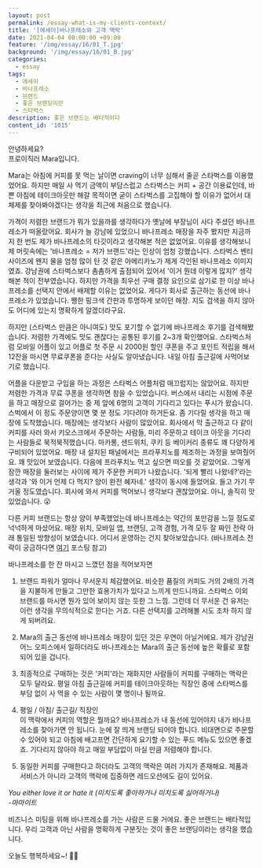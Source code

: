```yaml
---
layout: post
permalink: /essay-what-is-my-clients-context/
title: '[에세이]바나프레소와 고객 맥락'
date: 2021-04-04 00:00:00 +09:00
feature: '/img/essay/16/01_T.jpg'
background: '/img/essay/16/01_B.jpg'
categories:
  - essay
tags:
  - 에세이
  - 바나프레소
  - 브랜드
  - 좋은 브랜딩이란
  - 스타벅스
description: 좋은 브랜드는 배타적이다
content_id: '1015'
---
```


안녕하세요?<br>프로이직러 Mara입니다.

Mara는 아침에 커피를 못 먹는 날이면 craving이 너무 심해서 줄곧 스타벅스를 이용했었어요. 하지만 매일 사 먹기 금액이 부담스럽고 스타벅스는 커피 + 공간 이용료인데, 바쁜 아침에 테이크아웃만 해갈 목적이면 굳이 스타벅스를 고집해야 할 이유가 없어서 대체제를 찾아봐야겠다는 생각을 최근에 처음으로 했습니다.

가격이 저렴한 브랜드가 뭐가 있을까를 생각하다가 옛날에 부장님이 사다 주셨던 바나프레소가 떠올랐어요. 회사가 늘 강남에 있었으니 바나프레소 매장을 자주 봤지만 지금까지 한 번도 제가 바나프레소의 타깃이라고 생각해본 적은 없었어요. 이유를 생각해보니 제 머릿속에는 '바나프레소 = 저가 브랜드'라는 인상이 엄청 강했습니다. 스타벅스 벤티 사이즈에 왠지 물을 엄청 많이 탄 것 같은 아메리카노가 제게 각인된 바나프레소 이미지였죠. 강남권에 스타벅스보다 촘촘하게 출점되어 있어서 '이거 뭔데 이렇게 많지?' 생각해본 적이 전부였습니다. 하지만 가격을 최우선 구매 결정 요인으로 삼기로 한 이상 바나프레소를 선택지 안에서 배제할 이유는 없었어요. 게다가 회사로 출근하는 동선에 바나프레소가 있었습니다. 쨍한 핑크색 간판과 투명하게 보이던 매장. 지도 검색을 하지 않아도 어디에 있는지 명확하게 알겠더라구요.

하지만 (스타벅스 만큼은 아니여도) 맛도 포기할 수 없기에 바나프레소 후기를 검색해봤습니다. 저렴한 가격에도 맛도 괜찮다는 공통된 후기를 2~3개 확인했어요. 스타벅스처럼 모바일 어플이 있고 어플로 첫 주문 시 2000원 할인 쿠폰을 주고 포인트 적립을 해서 12잔을 마시면 무료쿠폰을 준다는 사실도 알아냈습니다. 내일 아침 출근길에 사먹어보기로 했습니다.

어플을 다운받고 구입을 하는 과정은 스타벅스 어플처럼 매끄럽지는 않았어요. 하지만 저렴한 가격과 무료 쿠폰을 생각하면 참을 수 있었습니다. 버스에서 내리는 시점에 주문을 하고 매장으로 걸어가는 중 제 앞에 6명의 고객이 기다리고 있다는 푸시가 왔습니다. 스벅에서 이 정도 주문양이면 몇 분 정도 기다려야 하거든요. 좀 기다릴 생각을 하고 매장에 도착했습니다. 매장에는 생각보다 사람이 많았어요. 회사에서 막 출근하고 다 같이 커피를 사러 와서 키오스크에서 주문하는 사람들, 미리 주문하고 테이크 아웃을 기다리는 사람들로 북적북적했습니다. 마카롱, 샌드위치, 쿠키 등 베이커리 종류도 꽤 다양하게 구비되어 있었어요. 매장 내 설치된 패널에서는 프라푸치노를 제조하는 과정을 보여줬어요. 꽤 맛있어 보였습니다. 다음에 프라푸치노 먹고 싶으면 떠오를 것 같았어요. 그렇게 잠깐 매장을 둘러보는 사이에 제가 주문한 커피가 나왔습니다. '되게 빨리 나왔네?'라는 생각과 '와 이거 언제 다 먹지? 양이 완전 혜자네.' 생각이 동시에 들었어요. 들고 가기 무거울 정도였습니다. 회사에 와서 커피를 먹어보니 생각보다 괜찮았어요. 아니, 솔직히 맛있었습니다. 😮

다른 커피 브랜드는 항상 양이 부족했었는데 바나프레소는 약간의 포만감을 느낄 정도로 넉넉하게 마셨어요. 매장 위치, 모바일 앱, 브랜딩, 고객 경험, 가격 모두 잘 짜인 전략 아래 통일된 방향성이 보였습니다. 어디서 운영하는 건지 찾아보았습니다. (바나프레소 전략이 궁금하다면 [여기](https://yoonjongshin.com/archives/5113) 포스팅 참고)

바나프레소를 한 잔 마시고 느꼈던 점을 적어보자면

1. 브랜드 파워가 얼마나 무서운지 체감했어요. 비슷한 품질의 커피도 거의 2배의 가격을 지불하게 만들고 그만한 효용가치가 있다고 느끼게 만드니까요. 스타벅스 이외 브랜드를 마시면 뭔가 있어 보이지 않는 듯한 그 느낌. 그런데 더 무서운 건 유저는 이런 생각을 무의식적으로 한다는 거죠. 다른 선택지를 고려해볼 시도 조차 하지 않게 되버려요.

2. Mara의 출근 동선에 바나프레소 매장이 있던 것은 우연이 아닐거에요. 제가 강남권 어느 오피스에서 일하더라도 바나프레소는 Mara의 출근 동선에 높은 확률로 포함되어 있을 겁니다.

3. 최종적으로 구매하는 것은 '커피'라는 재화지만 사람들이 커피를 구매하는 맥락은 모두 달라요. 평일 아침 출근길에 커피를 테이크아웃하는 직장인 중에 스타벅스를 부담 없이 사 먹을 수 있는 사람이 몇 명이나 될까요.

4. 평일 / 아침/ 출근길/ 직장인<br>
   이 맥락에서 커피의 역할은 뭘까요? 바나프레소가 내 동선에 있어야지 내가 바나프레소를 찾아가면 안 됩니다. 눈에 잘 띄게 브랜딩 되어야 합니다. 비대면으로 주문할 수 있어야 되고 아침에 배고프면 간단하게 요기할 수 있는 푸드 메뉴도 있으면 좋겠죠. 기다리지 않아야 하고 매일 부담없이 마실 만큼 저렴해야 합니다.

5. 동일한 커피를 구매한다고 하더라도 고객의 맥락은 여러 가지가 존재해요. 제품과 서비스가 아니라 고객의 맥락에 집중하면 레드오션에도 길이 있어요.

*You either love it or hate it (미치도록 좋아하거나 미치도록 싫어하거나)*<br>
*-마마이트*

비즈니스 미팅을 위해 바나프레소를 가는 사람은 드물 거에요. 좋은 브랜드는 배타적입니다. 우리 고객과 아닌 사람을 명확하게 구분짓는 것이 좋은 브랜딩이라는 생각을 했습니다.

오늘도 행복하세요~! 🙋‍♀️
